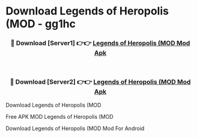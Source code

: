 # Download Legends of Heropolis (MOD - gg1hc



<div align="center">
<h3>🔴 Download [Server1] 👉👉 <a href="https://momento.my/?title=Legends_of_Heropolis_(MOD">Legends of Heropolis (MOD Mod Apk</a></h3><br>

<h3>🔴 Download [Server2] 👉👉 <a href="https://momento.my/?title=Legends_of_Heropolis_(MOD">Legends of Heropolis (MOD Mod Apk</a></h3>
</div>



Download Legends of Heropolis (MOD 

Free APK MOD Legends of Heropolis (MOD 

Download Legends of Heropolis (MOD Mod For Android
